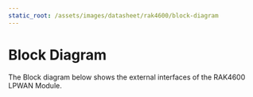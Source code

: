 ```yaml
---
static_root: /assets/images/datasheet/rak4600/block-diagram
---
```


# Block Diagram

The Block diagram below shows the external interfaces of the RAK4600 LPWAN Module.

<rk-img
  :src="`${$frontmatter.static_root}/xkxaew5skkeofmgfrzie.jpg`"
  width="100%"
  figure-number="1"
  caption="Block Diagram"
/>
